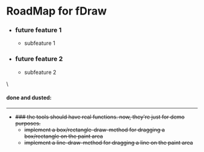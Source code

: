 # RoadMap for fDraw

- ### future feature 1
  - subfeature 1
  
- ### future feature 2
  - subfeature 2

\

#### done and dusted:
----
- ~~### the tools should have real functions. now, they're just for demo purposes.~~
  - ~~implement a box/rectangle-draw-method for dragging a box/rectangle on the paint area~~
  - ~~implement a line-draw-method for dragging a line on the paint area~~
